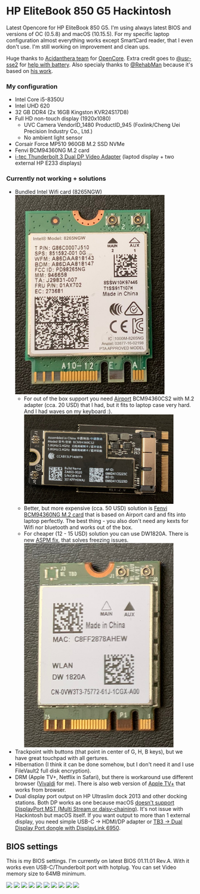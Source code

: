 # HP EliteBook 850 G5 Hackintosh
Latest Opencore for HP EliteBook 850 G5. I'm using always latest BIOS and versions of OC (0.5.8) and macOS (10.15.5).
For my specific laptop configuration almost everything works except SmartCard reader, that I even don't use.
I'm still working on improvement and clean ups.

Huge thanks to [Acidanthera team](https://github.com/acidanthera) for [OpenCore](https://github.com/acidanthera/OpenCorePkg).
Extra credit goes to [@usr-sse2](https://github.com/usr-sse2) for [help with battery](https://github.com/acidanthera/bugtracker/issues/892).
Also specialy thanks to [@RehabMan](https://github.com/RehabMan) because it's based on [his work](https://github.com/RehabMan/HP-ProBook-4x30s-DSDT-Patch/tree/i2c).

### My configuration

- Intel Core i5-8350U
- Intel UHD 620
- 32 GB DDR4 (2x 16GB Kingston KVR24S17D8)
- Full HD non-touch display (1920x1080)
	- UVC Camera VendorID_1480 ProductID_945 (Foxlink/Cheng Uei Precision Industry Co., Ltd.)
	- No ambient light sensor
- Corsair Force MP510 960GB M.2 SSD NVMe
- Fenvi BCM94360NG M.2 card
- [i-tec Thunderbolt 3 Dual DP Video Adapter](https://i-tec.cz/en/produkt/tb3dual4kdp-2/) (laptod display + two external HP E233 displays)

### Currently not working + solutions

- Bundled Intel Wifi card (8265NGW)
    <img src="pictures/intelwifi.jpg" width="400">
  - For out of the box support you need [Airport](https://dortania.github.io/Wireless-Buyers-Guide/Airport.html) BCM94360CS2 with M.2 adapter (cca. 20 USD) that I had, but it fits to laptop case very hard. And I had waves on my keyboard :).
    <img src="pictures/airport.jpg" width="400">
  - Better, but more expensive (cca. 50 USD) solution is [Fenvi BCM94360NG M.2 card](https://www.aliexpress.com/item/32464748097.html?spm=a2g0s.9042311.0.0.6a744c4d7jS1RQ) that is based on Airport card and fits into laptop perfectly. The best thing - you also don't need any kexts for Wifi nor bluetooth and works out of the box.
  - For cheaper (12 - 15 USD) solution you can use DW1820A. There is new [ASPM fix](https://osxlatitude.com/forums/topic/11322-broadcom-bcm4350-cards-under-high-sierramojavecatalina/), that solves freezing issues.
    <img src="pictures/dw1820a.jpg" width="400">
- Trackpoint with buttons (that point in center of G, H, B keys), but we have great touchpad with all gertures.
- Hibernation (I think it can be done somehow, but I don't need it and I use FileVault2 full disk encryption).
- DRM (Apple TV+, Netflix in Safari), but there is workaround use different browser ([Vivaldi](https://vivaldi.com) for me). There is also web version of [Apple TV+](https://tv.apple.com) that works from browser.
- Dual display port output on HP Ultraslim dock 2013 and other docking stations. Both DP works as one because macOS [doesn't support DisplayPort MST (Multi Stream or daisy-chaining)](https://medium.com/@sebvance/everything-you-need-to-know-about-macbook-pros-and-their-lack-of-displayport-mst-multi-stream-98ce33d64af4). It's not issue with Hackintosh but macOS itself.
  If you want output to more than 1 external display, you need simple USB-C -> HDMI/DP adapter or [TB3 -> Dual Display Port dongle with DisplayLink 6950](https://i-tec.cz/en/produkt/tb3dual4kdp-2/).

## BIOS settings

This is my BIOS settings. I'm currently on latest BIOS 01.11.01 Rev.A. With it works even USB-C/Thunderbolt port with hotplug.
You can set Video memory size to 64MB minimum.

![](pictures/bios_01.jpeg)
![](pictures/bios_02.jpeg)
![](pictures/bios_03.jpeg)
![](pictures/bios_04.jpeg)
![](pictures/bios_05.jpeg)
![](pictures/bios_06.jpeg)
![](pictures/bios_07.jpeg)
![](pictures/bios_08.jpeg)
![](pictures/bios_09.jpeg)
![](pictures/bios_10.jpeg)